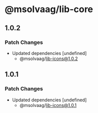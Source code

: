 # @msolvaag/lib-core

## 1.0.2

### Patch Changes

- Updated dependencies [undefined]
  - @msolvaag/lib-icons@1.0.2

## 1.0.1

### Patch Changes

- Updated dependencies [undefined]
  - @msolvaag/lib-icons@1.0.1
